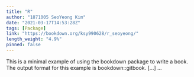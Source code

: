 ```yaml
---
title: "R"
author: "1871005 SeoYeong Kim"
date: "2021-03-17T14:53:28Z"
tags: [Package]
link: "https://bookdown.org/ksy990628/r_seoyeong/"
length_weight: "4.9%"
pinned: false
---
```


This is a minimal example of using the bookdown package to write a book. The output format for this example is bookdown::gitbook. [...]  ...
